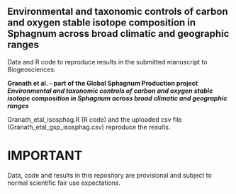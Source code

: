 ## Environmental and taxonomic controls of carbon and oxygen stable isotope composition in Sphagnum across broad climatic and geographic ranges

Data and R code to reproduce results in the submitted manuscript to Biogeosciences:

**Granath et al. - part of the Global Sphagnum Production project**  
**_Environmental and taxonomic controls of carbon and oxygen stable isotope composition in Sphagnum across broad climatic and geographic ranges_**

Granath_etal_isosphag.R (R code) and the uploaded csv file (Granath_etal_gsp_isosphag.csv) reproduce the results.

# IMPORTANT
Data, code and results in this repository are provisional and subject to normal scientific fair use expectations.

